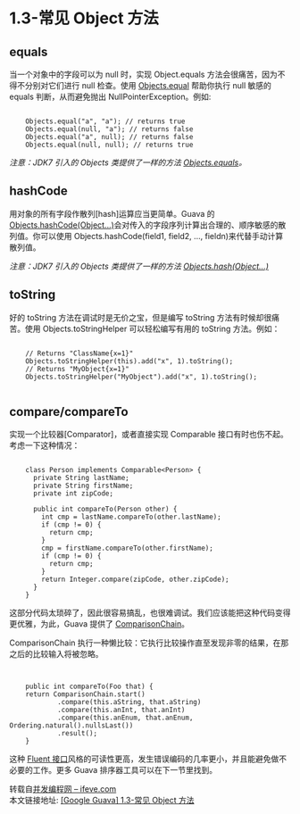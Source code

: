# 1.3-常见 Object 方法

## equals

当一个对象中的字段可以为 null 时，实现 Object.equals 方法会很痛苦，因为不得不分别对它们进行 null 检查。使用 [Objects.equal](http://docs.guava-libraries.googlecode.com/git-history/release/javadoc/com/google/common/base/Objects.html#equal) 帮助你执行 null 敏感的 equals 判断，从而避免抛出 NullPointerException。例如:

```

    Objects.equal("a", "a"); // returns true
    Objects.equal(null, "a"); // returns false
    Objects.equal("a", null); // returns false
    Objects.equal(null, null); // returns true

```

*注意：JDK7 引入的 Objects 类提供了一样的方法 [Objects.equals](http://docs.oracle.com/javase/7/docs/api/java/util/Objects.html#equals)。*

## hashCode

用对象的所有字段作散列[hash]运算应当更简单。Guava 的 [Objects.hashCode(Object...)](http://docs.guava-libraries.googlecode.com/git-history/release/javadoc/com/google/common/base/Objects.html#hashCode(java.lang.Object...))会对传入的字段序列计算出合理的、顺序敏感的散列值。你可以使用 Objects.hashCode(field1, field2, …, fieldn)来代替手动计算散列值。

*注意：JDK7 引入的 Objects 类提供了一样的方法 [Objects.hash(Object...)](http://docs.oracle.com/javase/7/docs/api/java/util/Objects.html#hash(java.lang.Object...))*

## toString

好的 toString 方法在调试时是无价之宝，但是编写 toString 方法有时候却很痛苦。使用  Objects.toStringHelper 可以轻松编写有用的 toString 方法。例如：

```

    // Returns "ClassName{x=1}"
    Objects.toStringHelper(this).add("x", 1).toString();
    // Returns "MyObject{x=1}"
    Objects.toStringHelper("MyObject").add("x", 1).toString();
    
```

## compare/compareTo

实现一个比较器[Comparator]，或者直接实现 Comparable 接口有时也伤不起。考虑一下这种情况：

```

    class Person implements Comparable<Person> {
      private String lastName;
      private String firstName;
      private int zipCode;
    
      public int compareTo(Person other) {
	    int cmp = lastName.compareTo(other.lastName);
	    if (cmp != 0) {
	      return cmp;
	    }
	    cmp = firstName.compareTo(other.firstName);
	    if (cmp != 0) {
	      return cmp;
	    }
	    return Integer.compare(zipCode, other.zipCode);
      }
    }

```

这部分代码太琐碎了，因此很容易搞乱，也很难调试。我们应该能把这种代码变得更优雅，为此，Guava 提供了 [ComparisonChain](http://docs.guava-libraries.googlecode.com/git-history/release/javadoc/com/google/common/collect/ComparisonChain.html)。

ComparisonChain 执行一种懒比较：它执行比较操作直至发现非零的结果，在那之后的比较输入将被忽略。

```


    public int compareTo(Foo that) {
    return ComparisonChain.start()
            .compare(this.aString, that.aString)
            .compare(this.anInt, that.anInt)
            .compare(this.anEnum, that.anEnum, Ordering.natural().nullsLast())
            .result();
    }

```

这种 [Fluent 接口](http://en.wikipedia.org/wiki/Fluent_interface)风格的可读性更高，发生错误编码的几率更小，并且能避免做不必要的工作。更多 Guava 排序器工具可以在下一节里找到。

转载自[并发编程网 – ifeve.com](http://ifeve.com/)  
本文链接地址: [[Google Guava] 1.3-常见 Object 方法](http://ifeve.com/google-guava-commonobjectutilities/)